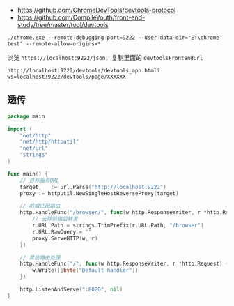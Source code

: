 - https://github.com/ChromeDevTools/devtools-protocol
- https://github.com/CompileYouth/front-end-study/tree/master/tool/devtools

```shell
./chrome.exe --remote-debugging-port=9222 --user-data-dir="E:\chrome-test" --remote-allow-origins=*
```

浏览 `https://localhost:9222/json`，复制里面的 `devtoolsFrontendUrl` 

`http://localhost:9222/devtools/devtools_app.html?ws=localhost:9222/devtools/page/XXXXXX`

## 透传

```go
package main

import (
	"net/http"
	"net/http/httputil"
	"net/url"
	"strings"
)

func main() {
	// 目标服务URL
	target, _ := url.Parse("http://localhost:9222")
	proxy := httputil.NewSingleHostReverseProxy(target)

	// 前缀匹配路由
	http.HandleFunc("/browser/", func(w http.ResponseWriter, r *http.Request) {
		// 去除前缀后转发
		r.URL.Path = strings.TrimPrefix(r.URL.Path, "/browser")
		r.URL.RawQuery = ""
		proxy.ServeHTTP(w, r)
	})

	// 其他路由处理
	http.HandleFunc("/", func(w http.ResponseWriter, r *http.Request) {
		w.Write([]byte("Default handler"))
	})

	http.ListenAndServe(":8080", nil)
}
```
